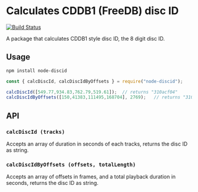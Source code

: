 # Calculates CDDB1 (FreeDB) disc ID 

[![Build Status](https://api.travis-ci.com/gekowa/node-discid.svg?branch=master)](https://travis-ci.com/gekowa/node-discid/)

A package that calculates CDDB1 style disc ID, the 8 digit disc ID.

## Usage

```bash
npm install node-discid
```

```javascript
const { calcDiscId, calcDiscIdByOffsets } = require("node-discid");

calcDiscId([549.77,934.83,762.79,519.61]);  // returns "310acf04"
calcDiscIdByOffsets([150,41383,111495,168704], 2769);   // returns "310acf04"
```


## API

### `calcDiscId (tracks) `
Accepts an array of duration in seconds of each tracks, returns the disc ID as
string.


### `calcDiscIdByOffsets (offsets, totalLength) `
Accepts an array of offsets in frames, and a total playback duration in seconds,
returns the disc ID as string.
